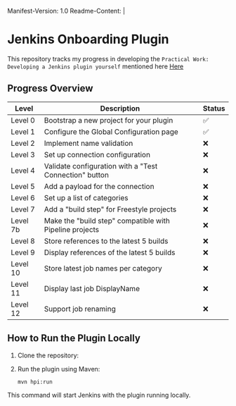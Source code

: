 Manifest-Version: 1.0
Readme-Content: |
# Jenkins Onboarding Plugin

This repository tracks my progress in developing the `Practical Work: Developing a Jenkins plugin yourself` mentioned here  [Here](https://engineering.beescloud.com/docs/engineering-cbci/latest/onboarding/practical-work-plugin)

## Progress Overview

| Level   | Description                                                                 | Status |
|---------|-----------------------------------------------------------------------------|--------|
| Level 0 | Bootstrap a new project for your plugin                                     | ✅     |
| Level 1 | Configure the Global Configuration page                                     | ✅     |
| Level 2 | Implement name validation                                                   | ❌     |
| Level 3 | Set up connection configuration                                             | ❌     |
| Level 4 | Validate configuration with a "Test Connection" button                      | ❌     |
| Level 5 | Add a payload for the connection                                            | ❌     |
| Level 6 | Set up a list of categories                                                 | ❌     |
| Level 7 | Add a "build step" for Freestyle projects                                   | ❌     |
| Level 7b| Make the "build step" compatible with Pipeline projects                     | ❌     |
| Level 8 | Store references to the latest 5 builds                                     | ❌     |
| Level 9 | Display references of the latest 5 builds                                   | ❌     |
| Level 10| Store latest job names per category                                         | ❌     |
| Level 11| Display last job DisplayName                                                | ❌     |
| Level 12| Support job renaming                                                       | ❌     |


## How to Run the Plugin Locally

1. Clone the repository:

2. Run the plugin using Maven:
   ```sh
   mvn hpi:run
   ```

This command will start Jenkins with the plugin running locally.

